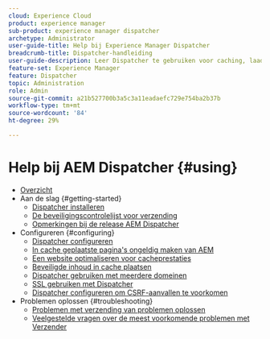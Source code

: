 ```yaml
---
cloud: Experience Cloud
product: experience manager
sub-product: experience manager dispatcher
archetype: Administrator
user-guide-title: Help bij Experience Manager Dispatcher
breadcrumb-title: Dispatcher-handleiding
user-guide-description: Leer Dispatcher te gebruiken voor caching, laadbalancering en het verbeteren van de beveiliging van uw AEM-server.
feature-set: Experience Manager
feature: Dispatcher
topic: Administration
role: Admin
source-git-commit: a21b527700b3a5c3a11eadaefc729e754ba2b37b
workflow-type: tm+mt
source-wordcount: '84'
ht-degree: 29%

---
```



# Help bij AEM Dispatcher {#using}

+ [Overzicht](dispatcher.md)
+ Aan de slag {#getting-started}
   + [Dispatcher installeren](dispatcher-install.md)
   + [De beveiligingscontrolelijst voor verzending](security-checklist.md)
   + [Opmerkingen bij de release AEM Dispatcher](release-notes.md)
+ Configureren {#configuring}
   + [Dispatcher configureren](dispatcher-configuration.md)
   + [In cache geplaatste pagina&#39;s ongeldig maken van AEM](page-invalidate.md)
   + [Een website optimaliseren voor cacheprestaties](https://helpx.adobe.com/experience-manager/6-5/sites/deploying/using/configuring-performance.html)
   + [Beveiligde inhoud in cache plaatsen](permissions-cache.md)
   + [Dispatcher gebruiken met meerdere domeinen ](dispatcher-domains.md)
   + [SSL gebruiken met Dispatcher](dispatcher-ssl.md)
   + [Dispatcher configureren om CSRF-aanvallen te voorkomen](configuring-dispatcher-to-prevent-csrf.md)
+ Problemen oplossen {#troubleshooting}
   + [Problemen met verzending van problemen oplossen](dispatcher-troubleshooting.md)
   + [Veelgestelde vragen over de meest voorkomende problemen met Verzender](dispatcher-faq.md)
